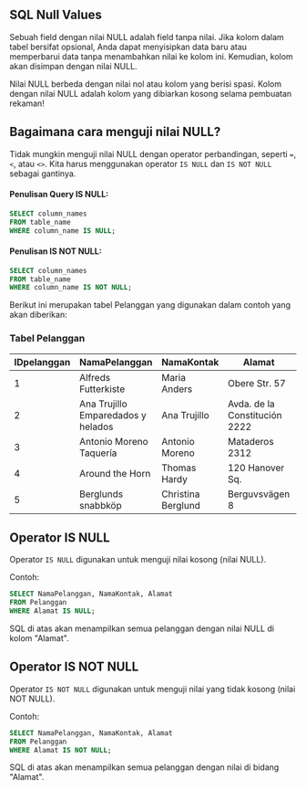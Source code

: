 ## SQL Null Values

Sebuah field dengan nilai NULL adalah field tanpa nilai. Jika kolom dalam tabel bersifat opsional, Anda dapat menyisipkan data baru atau memperbarui data tanpa menambahkan nilai ke kolom ini. Kemudian, kolom akan disimpan dengan nilai NULL.

Nilai NULL berbeda dengan nilai nol atau kolom yang berisi spasi. Kolom dengan nilai NULL adalah kolom yang dibiarkan kosong selama pembuatan rekaman!

Bagaimana cara menguji nilai NULL?
---
Tidak mungkin menguji nilai NULL dengan operator perbandingan, seperti `=`, `<`, atau `<>`. Kita harus menggunakan operator `IS NULL` dan `IS NOT NULL` sebagai gantinya.

#### Penulisan Query IS NULL:
```sql
SELECT column_names 
FROM table_name 
WHERE column_name IS NULL;
```

#### Penulisan IS NOT NULL:
```sql
SELECT column_names 
FROM table_name 
WHERE column_name IS NOT NULL;
```

Berikut ini merupakan tabel Pelanggan yang digunakan dalam contoh yang akan diberikan:
### Tabel Pelanggan

| IDpelanggan| NamaPelanggan                                | NamaKontak   | Alamat                 | Kota         | KodePos | Negara |
|------------|---------------------------------------------|---------------|--------------------------|--------------|------------|---------|
| 1          | Alfreds Futterkiste                        | Maria Anders  | Obere Str. 57            | Berlin       | 12209      | Germany |
| 2          | Ana Trujillo Emparedados y helados          | Ana Trujillo  | Avda. de la Constitución 2222 | México D.F. | 05021      | Mexico  |
| 3          | Antonio Moreno Taquería                     | Antonio Moreno | Mataderos 2312           | México D.F.  | 05023      | Mexico  |
| 4          | Around the Horn                            | Thomas Hardy  | 120 Hanover Sq.          | London       | WA1 1DP    | UK      |
| 5          | Berglunds snabbköp                          | Christina Berglund | Berguvsvägen 8       | Luleå        | S-958 22   | Sweden  |

Operator IS NULL
---
Operator `IS NULL` digunakan untuk menguji nilai kosong (nilai NULL).

Contoh:

```sql
SELECT NamaPelanggan, NamaKontak, Alamat 
FROM Pelanggan 
WHERE Alamat IS NULL;
```

SQL di atas akan menampilkan semua pelanggan dengan nilai NULL di kolom "Alamat".

Operator IS NOT NULL
---
Operator `IS NOT NULL` digunakan untuk menguji nilai yang tidak kosong (nilai NOT NULL).

Contoh:

```sql
SELECT NamaPelanggan, NamaKontak, Alamat 
FROM Pelanggan 
WHERE Alamat IS NOT NULL;
```

SQL di atas akan menampilkan semua pelanggan dengan nilai di bidang "Alamat".

